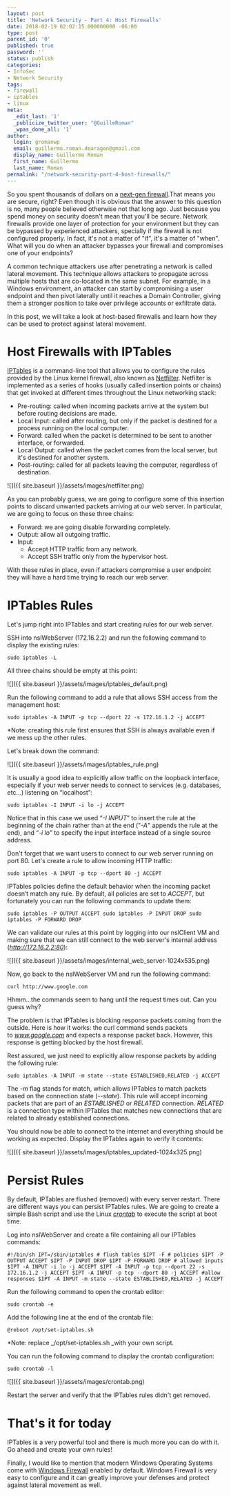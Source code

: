 ```yaml
---
layout: post
title: 'Network Security - Part 4: Host Firewalls'
date: 2018-02-19 02:02:15.000000000 -06:00
type: post
parent_id: '0'
published: true
password: ''
status: publish
categories:
- InfoSec
- Network Security
tags:
- firewall
- iptables
- linux
meta:
  _edit_last: '1'
  _publicize_twitter_user: "@GuilleRoman"
  _wpas_done_all: '1'
author:
  login: gromanwp
  email: guillermo.roman.dearagon@gmail.com
  display_name: Guillermo Roman
  first_name: Guillermo
  last_name: Roman
permalink: "/network-security-part-4-host-firewalls/"
---
```

So you spent thousands of dollars on a [next-gen firewall](https://en.wikipedia.org/wiki/Next-Generation_Firewall).That means you are secure, right? Even though it is obvious that the answer to this question is no, many people believed otherwise not that long ago. Just because you spend money on security doesn't mean that you'll be secure. Network firewalls provide one layer of protection for your environment but they can be bypassed by experienced attackers, specially if the firewall is not configured properly. In fact, it's not a matter of "if", it's a matter of "when". What will you do when an attacker bypasses your firewall and compromises one of your endpoints?

A common technique attackers use after penetrating a network is called lateral movement.&nbsp;This technique allows attackers to propagate across multiple hosts that are co-located in the same subnet. For example, in a Windows environment, an attacker can start by compromising a user endpoint and then pivot laterally until it reaches a Domain Controller, giving them a stronger position to take over privilege accounts or exfiltrate data.

In this post, we will take a look at host-based firewalls and learn how they can be used to protect against lateral movement.

<!--more-->

# Host Firewalls with IPTables

[IPTables](https://en.wikipedia.org/wiki/Iptables) is a command-line tool that allows you to configure the rules provided by the Linux kernel firewall, also known as [Netfilter](https://en.wikipedia.org/wiki/Netfilter). Netfilter is implemented as a series of hooks (usually called insertion points or chains) that get invoked at different times throughout the Linux networking stack:

- Pre-routing:&nbsp;called when incoming packets arrive at the system but before routing decisions are made.
- Local Input:&nbsp;called after routing, but only if the packet is destined for a process running on the local computer.
- Forward: called when the packet is determined to be sent to another interface, or forwarded.
- Local Output:&nbsp;called when the packet comes from the local server, but it's destined for another system.
- Post-routing:&nbsp;called for all packets leaving the computer, regardless of destination.

![]({{ site.baseurl }}/assets/images/netfilter.png)

As you can probably guess, we are going to configure some of this insertion points to discard unwanted packets arriving at our web server. In particular, we are going to focus on these three chains:

- Forward: we are going disable forwarding completely.
- Output: allow all outgoing traffic.
- Input:
  - Accept HTTP traffic from any network.
  - Accept SSH traffic only from the hypervisor host.

With these rules in place, even if attackers compromise a user endpoint they will have a hard time trying to reach our web server.

# IPTables Rules

Let's jump right into IPTables and start creating rules for our web server.

SSH into nslWebServer (172.16.2.2) and run the following command to display the existing rules:

```
sudo iptables -L
```

All three chains should be empty at this point:

![]({{ site.baseurl }}/assets/images/iptables_default.png)

Run the following command to add a rule that allows SSH access from the management host:

```
sudo iptables -A INPUT -p tcp --dport 22 -s 172.16.1.2 -j ACCEPT
```

\*Note: creating this rule first ensures that SSH is always available even if we mess up the other rules.

Let's break down the command:

![]({{ site.baseurl }}/assets/images/iptables_rule.png)

It is usually a good idea to explicitly allow traffic on the loopback interface, especially if your web server needs to connect to services (e.g. databases, etc...) listening on “localhost”:

```
sudo iptables -I INPUT -i lo -j ACCEPT
```

Notice that in this case we used “_-I INPUT_” to insert the rule at the beginning of the chain rather than at the end ("_-A_" appends the rule at the end), and “_-i lo_” to specify the input interface instead of a single source address.

Don't forget that we want users to connect to our web server running on port 80. Let's create a rule to allow incoming HTTP traffic:

```
sudo iptables -A INPUT -p tcp --dport 80 -j ACCEPT
```

IPTables policies define the default behavior when the incoming packet doesn’t match any rule. By default, all policies are set to _ACCEPT_, but fortunately you can run the following commands to update them:

```
sudo iptables -P OUTPUT ACCEPT sudo iptables -P INPUT DROP sudo iptables -P FORWARD DROP
```

We can validate our rules at this point by logging into our nslClient VM and making sure that we can still connect to the web server's internal address (_http://172.16.2.2:80_):

![]({{ site.baseurl }}/assets/images/internal_web_server-1024x535.png)

Now, go back to the nslWebServer VM and run the following command:

```
curl http://www.google.com
```

Hhmm...the commands seem to hang until the request times out. Can you guess why?

The problem is that IPTables is blocking response packets coming from the outside. Here is how it works: the curl command sends packets to&nbsp;_www.google.com_ and expects a response packet back. However, this response is getting blocked by the host firewall.

Rest assured, we just need to explicitly allow response packets by adding the following rule:

```
sudo iptables -A INPUT -m state --state ESTABLISHED,RELATED -j ACCEPT
```

The _-m_ flag stands for match, which allows IPTables to match packets based on the connection state (_--state_). This rule will accept incoming packets that are part of an&nbsp;_ESTABLISHED_ or _RELATED_&nbsp;connection. _RELATED_ is a connection type within IPTables that matches new connections that are related to already established connections.

You should now be able to connect to the internet and everything should be working as expected. Display the IPTables again to verify it contents:

![]({{ site.baseurl }}/assets/images/iptables_updated-1024x325.png)

# Persist Rules

By default, IPTables are flushed (removed) with every server restart. There are different ways you can persist IPTables rules. We are going to create a simple Bash script and use the Linux [_crontab_](https://en.wikipedia.org/wiki/Cron) to execute the script at boot time.

Log into nslWebServer and create a file containing all our IPTables commands:

```
#!/bin/sh IPT=/sbin/iptables # flush tables $IPT -F # policies $IPT -P OUTPUT ACCEPT $IPT -P INPUT DROP $IPT -P FORWARD DROP # allowed inputs $IPT -A INPUT -i lo -j ACCEPT $IPT -A INPUT -p tcp --dport 22 -s 172.16.1.2 -j ACCEPT $IPT -A INPUT -p tcp --dport 80 -j ACCEPT #allow responses $IPT -A INPUT -m state --state ESTABLISHED,RELATED -j ACCEPT
```

Run the following command to open the crontab editor:

```
sudo crontab -e
```

Add the following line at the end of the crontab file:

```
@reboot /opt/set-iptables.sh
```

\*Note: replace _/opt/set-iptables.sh&nbsp;_with your own&nbsp;script.

You can run the following command to display the crontab configuration:

```
sudo crontab -l
```

![]({{ site.baseurl }}/assets/images/crontab.png)

Restart the server and verify that the IPTables rules didn't get removed.

# That's it for today

IPTables is a very powerful tool and there is much more you can do with it. Go ahead and create your own rules!

Finally, I would like to mention that modern Windows Operating Systems come with [Windows Firewall](https://en.wikipedia.org/wiki/Windows_Firewall) enabled by default. Windows Firewall is very easy to configure and it can greatly improve your defenses and protect against lateral movement as well.

